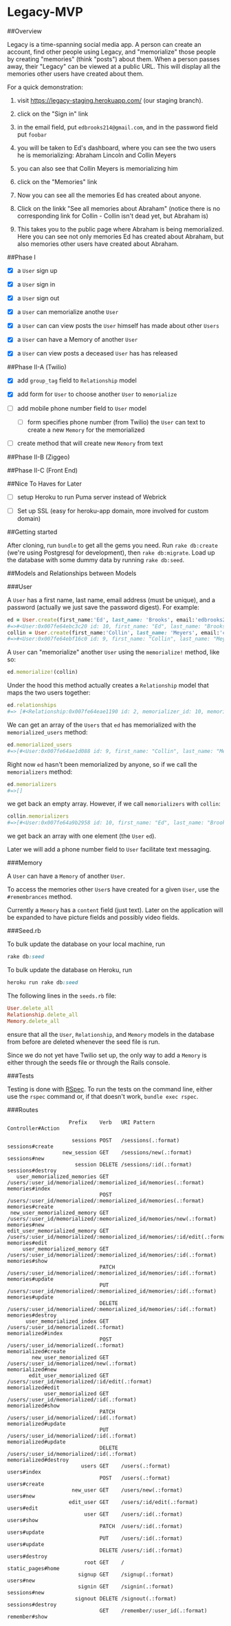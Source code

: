 # Legacy-MVP

##Overview

Legacy is a time-spanning social media app.  A person can create an account, find other people using Legacy, and "memorialize" those people by creating "memories" (think "posts") about them.  When a person passes away, their "Legacy" can be viewed at a public URL.  This will display all the memories other users have created about them.

For a quick demonstration: 

1.  visit https://legacy-staging.herokuapp.com/ (our staging branch).

2.  click on the "Sign in" link

3.  in the email field, put `edbrooks214@gmail.com`, and in the password field put `foobar`

4.  you  will be taken to Ed's dashboard, where you can see the two users he is memorializing: Abraham Lincoln and Collin Meyers

5.  you can also see that Collin Meyers is memorializing him

6.  click on the "Memories" link

7.  Now you can see all the memories Ed has created about anyone.

8.  Click on the linkk "See all memories about Abraham" (notice there is no corresponding link for Collin - Collin isn't dead yet, but Abraham is)

9.  This takes you to the public page where Abraham is being memorialized.  Here you can see not only memories Ed has created about Abraham, but also memories other users have created about Abraham.

##Phase I

-  [X]  a `User` sign up

-  [X]  a `User` sign in

-  [X]  a `User` sign out

-  [X]  a `User` can memorialize anothe `User`

-  [X] a `User` can can view posts the `User` himself has made about other `Users`

-  [X]  a `User` can have a Memory of another `User`

-  [X]  a `User` can view posts a deceased `User` has has released 

##Phase II-A (Twilio)

-  [X]  add `group_tag` field to `Relationship` model

-  [X]  add form for `User` to choose another `User` to `memorialize`

-  [ ]  add mobile phone number field to  `User` model

    -  [ ]  form specifies phone number (from Twilio) the `User` can text to create a new `Memory` for the memorialized

-  [ ]  create method that will create new `Memory` from text


##Phase II-B (Ziggeo)


##Phase II-C (Front End)


##Nice To Haves for Later

-  [ ]  setup Heroku to run Puma server instead of Webrick 

-  [ ]  Set up SSL (easy for heroku-app domain, more involved for custom domain)

##Getting started

After cloning, run `bundle` to get all the gems you need.  Run `rake db:create` (we're using Postgresql for development), then `rake db:migrate`.  Load up the database with some dummy data by running `rake db:seed`.


##Models and Relationships between Models

###User

A `User` has a first name, last name, email address (must be unique), and a password (actually we just save the password digest).  For example:

```ruby
ed = User.create(first_name:'Ed', last_name: 'Brooks', email:'edbrooks214@gmail.com', password: 'foobar', password_confirmation: 'foobar')
#=>#<User:0x007fe64ebc3c20 id: 10, first_name: "Ed", last_name: "Brooks", email: "edbrooks214@gmail.com", ...>
collin = User.create(first_name:'Collin', last_name: 'Meyers', email:'cfmeyers@gmail.com', password: 'foobar', password_confirmation: 'foobar')
#=>#<User:0x007fe64ebf16c0 id: 9, first_name: "Collin", last_name: "Meyers", email: "cfmeyers@gmail.com",...>

```

A `User` can "memorialize" another `User` using the `memorialize!` method, like so:

```ruby
ed.memorialize!(collin)
```

Under the hood this method actually creates a `Relationship` model that maps the two users together:

```ruby
ed.relationships
#=> [#<Relationship:0x007fe64eae1190 id: 2, memorializer_id: 10, memorialized_id: 9, ...>] 
```

We can get an array of the `Users` that `ed` has memorialized with the `memorialized_users` method:

```ruby
ed.memorialized_users
#=>[#<User:0x007fe64ae1d088 id: 9, first_name: "Collin", last_name: "Meyers", email: "cfmeyers@gmail.com",...>]
```

Right now `ed` hasn't been memorialized by anyone, so if we call the `memorializers` method:

```ruby
ed.memorializers
#=>[]
```

we get back an empty array.  However, if we call `memorializers` with `collin`:

```ruby
collin.memorializers
#=>[#<User:0x007fe64a9b2958 id: 10, first_name: "Ed", last_name: "Brooks", email: "edbrooks214@gmail.com",...>]
```

we get back an array with one element (the `User` `ed`).

Later we will add a phone number field to `User` facilitate text messaging.

###Memory

A `User` can have a `Memory` of another `User`.

To access the memories other `User`s have created for a given `User`, use the `#remembrances` method.

Currently a `Memory` has a `content` field (just text).  Later on the application will be expanded to have picture fields and possibly video fields. 


###Seed.rb

To bulk update the database on your local machine, run

```ruby
rake db:seed
```

To bulk update the database on Heroku, run

```ruby
heroku run rake db:seed
```

The following lines in the `seeds.rb` file: 

```ruby
User.delete_all
Relationship.delete_all
Memory.delete_all
```

ensure that all the `User`, `Relationship`, and `Memory` models in the database from before are deleted whenever the seed file is run.

Since we do not yet have Twilio set up, the only way to add a `Memory` is either through the seeds file or through the Rails console.

###Tests

Testing is done with [RSpec](http://rspec.info/).  To run the tests on the command line, either use the `rspec` command or, if that doesn't work, `bundle exec rspec`.


###Routes
```
                    Prefix    Verb   URI Pattern                                                               Controller#Action

                     sessions POST   /sessions(.:format)                                                       sessions#create
                  new_session GET    /sessions/new(.:format)                                                   sessions#new
                      session DELETE /sessions/:id(.:format)                                                   sessions#destroy
   user_memorialized_memories GET    /users/:user_id/memorialized/:memorialized_id/memories(.:format)          memories#index
                              POST   /users/:user_id/memorialized/:memorialized_id/memories(.:format)          memories#create
 new_user_memorialized_memory GET    /users/:user_id/memorialized/:memorialized_id/memories/new(.:format)      memories#new
edit_user_memorialized_memory GET    /users/:user_id/memorialized/:memorialized_id/memories/:id/edit(.:format) memories#edit
     user_memorialized_memory GET    /users/:user_id/memorialized/:memorialized_id/memories/:id(.:format)      memories#show
                              PATCH  /users/:user_id/memorialized/:memorialized_id/memories/:id(.:format)      memories#update
                              PUT    /users/:user_id/memorialized/:memorialized_id/memories/:id(.:format)      memories#update
                              DELETE /users/:user_id/memorialized/:memorialized_id/memories/:id(.:format)      memories#destroy
      user_memorialized_index GET    /users/:user_id/memorialized(.:format)                                    memorialized#index
                              POST   /users/:user_id/memorialized(.:format)                                    memorialized#create
        new_user_memorialized GET    /users/:user_id/memorialized/new(.:format)                                memorialized#new
       edit_user_memorialized GET    /users/:user_id/memorialized/:id/edit(.:format)                           memorialized#edit
            user_memorialized GET    /users/:user_id/memorialized/:id(.:format)                                memorialized#show
                              PATCH  /users/:user_id/memorialized/:id(.:format)                                memorialized#update
                              PUT    /users/:user_id/memorialized/:id(.:format)                                memorialized#update
                              DELETE /users/:user_id/memorialized/:id(.:format)                                memorialized#destroy
                        users GET    /users(.:format)                                                          users#index
                              POST   /users(.:format)                                                          users#create
                     new_user GET    /users/new(.:format)                                                      users#new
                    edit_user GET    /users/:id/edit(.:format)                                                 users#edit
                         user GET    /users/:id(.:format)                                                      users#show
                              PATCH  /users/:id(.:format)                                                      users#update
                              PUT    /users/:id(.:format)                                                      users#update
                              DELETE /users/:id(.:format)                                                      users#destroy
                         root GET    /                                                                         static_pages#home
                       signup GET    /signup(.:format)                                                         users#new
                       signin GET    /signin(.:format)                                                         sessions#new
                      signout DELETE /signout(.:format)                                                        sessions#destroy
                              GET    /remember/:user_id(.:format)                                              remember#show
```




